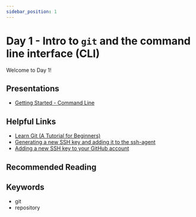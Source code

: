 ```yaml
---
sidebar_position: 1
---
```


# Day 1 - Intro to `git` and the command line interface (CLI)

Welcome to Day 1!

## Presentations

* [Getting Started - Command Line](https://docs.google.com/presentation/d/1EK_npTGzTjIph8FJe-isghegqn7NyPMG/edit?usp=sharing&ouid=110079887532608677386&rtpof=true&sd=true)

## Helpful Links

* [Learn Git (A Tutorial for Beginners)](https://www.afternerd.com/blog/learn-git/)
* [Generating a new SSH key and adding it to the ssh-agent](https://docs.github.com/en/free-pro-team@latest/github/authenticating-to-github/generating-a-new-ssh-key-and-adding-it-to-the-ssh-agent)
* [Adding a new SSH key to your GitHub account](https://docs.github.com/en/enterprise-server@2.20/github/authenticating-to-github/adding-a-new-ssh-key-to-your-github-account)

## Recommended Reading

## Keywords

* git
* repository
